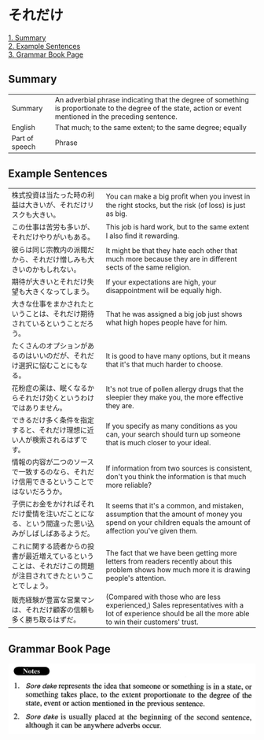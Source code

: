 # それだけ

[1. Summary](#summary)<br>
[2. Example Sentences](#example-sentences)<br>
[3. Grammar Book Page](#grammar-book-page)<br>


## Summary

<table><tr>   <td>Summary</td>   <td>An adverbial phrase indicating that the degree of something is proportionate to the degree of the state, action or event mentioned in the preceding sentence.</td></tr><tr>   <td>English</td>   <td>That much; to the same extent; to the same degree; equally</td></tr><tr>   <td>Part of speech</td>   <td>Phrase</td></tr></table>

## Example Sentences

<table><tr>   <td>株式投資は当たった時の利益は大きいが、それだけリスクも大きい。</td>   <td>You can make a big proﬁt when you invest in the right stocks, but the risk (of loss) is just as big.</td></tr><tr>   <td>この仕事は苦労も多いが、それだけやりがいもある。</td>   <td>This job is hard work, but to the same extent I also ﬁnd it rewarding.</td></tr><tr>   <td>彼らは同じ宗教内の派閥だから、それだけ憎しみも大きいのかもしれない。</td>   <td>It might be that they hate each other that much more because they are in different sects of the same religion.</td></tr><tr>   <td>期待が大きいとそれだけ失望も大きくなってしまう。</td>   <td>If your expectations are high, your disappointment will be equally high.</td></tr><tr>   <td>大きな仕事をまかされたということは、それだけ期待されているということだろう。</td>   <td>That he was assigned a big job just shows what high hopes people have for him.</td></tr><tr>   <td>たくさんのオプションがあるのはいいのだが、それだけ選択に悩むことにもなる。</td>   <td>It is good to have many options, but it means that it's that much harder to choose.</td></tr><tr>   <td>花粉症の薬は、眠くなるからそれだけ効くというわけではありません。</td>   <td>It's not true of pollen allergy drugs that the sleepier they make you, the more effective they are.</td></tr><tr>   <td>できるだけ多く条件を指定すると、それだけ理想に近い人が検索されるはずです。</td>   <td>If you specify as many conditions as you can, your search should turn up someone that is much closer to your ideal.</td></tr><tr>   <td>情報の内容が二つのソースで一致するのなら、それだけ信用できるということではないだろうか。</td>   <td>If information from two sources is consistent, don't you think the information is that much more reliable?</td></tr><tr>   <td>子供にお金をかければそれだけ愛情を注いだことになる、という間違った思い込みがしばしばあるようだ。</td>   <td>It seems that it's a common, and mistaken, assumption that the amount of money you spend on your children equals the amount of affection you've given them.</td></tr><tr>   <td>これに関する読者からの投書が最近増えているということは、それだけこの問題が注目されてきたということでしょう。</td>   <td>The fact that we have been getting more letters from readers recently about this problem shows how much more it is drawing people's attention.</td></tr><tr>   <td>販売経験が豊富な営業マンは、それだけ顧客の信頼も多く勝ち取るはずだ。</td>   <td>(Compared with those who are less experienced,) Sales representatives with a lot of experience should be all the more able to win their customers' trust.</td></tr></table>

## Grammar Book Page

![](../img/Advancedそれだけ.png)

